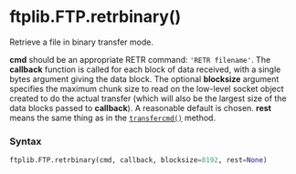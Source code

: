 # ftplib.FTP.retrbinary()

Retrieve a file in binary transfer mode.

**cmd** should be an appropriate RETR command: `'RETR filename'`. The **callback** function is called for each block of data received, with a single bytes argument giving the data block. The optional **blocksize** argument specifies the maximum chunk size to read on the low-level socket object created to do the actual transfer (which will also be the largest size of the data blocks passed to **callback**). A reasonable default is chosen. **rest** means the same thing as in the [`transfercmd()`](/modules/ftplib/FTP/transfercmd.md) method.

### Syntax

```python
ftplib.FTP.retrbinary(cmd, callback, blocksize=8192, rest=None)
```